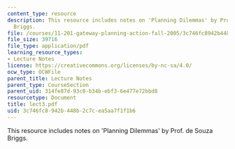 ```yaml
---
content_type: resource
description: This resource includes notes on 'Planning Dilemmas' by Prof. de Souza
  Briggs.
file: /courses/11-201-gateway-planning-action-fall-2005/3c746fc8942b448b2c7cea5aa7f1f1b6_lect3.pdf
file_size: 39716
file_type: application/pdf
learning_resource_types:
- Lecture Notes
license: https://creativecommons.org/licenses/by-nc-sa/4.0/
ocw_type: OCWFile
parent_title: Lecture Notes
parent_type: CourseSection
parent_uid: 314fe87d-93c0-b34b-ebf3-6e477e72bbd8
resourcetype: Document
title: lect3.pdf
uid: 3c746fc8-942b-448b-2c7c-ea5aa7f1f1b6
---
```

This resource includes notes on 'Planning Dilemmas' by Prof. de Souza Briggs.